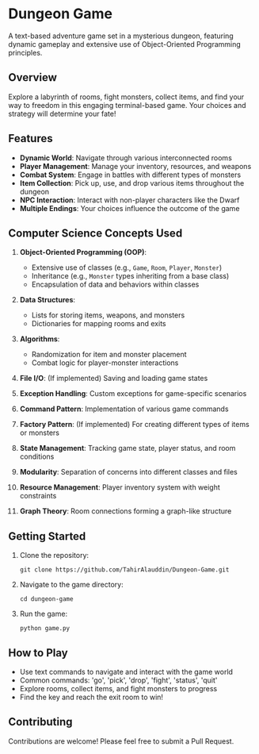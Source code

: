 # Dungeon Game

A text-based adventure game set in a mysterious dungeon, featuring dynamic gameplay and extensive use of Object-Oriented Programming principles.

## Overview

Explore a labyrinth of rooms, fight monsters, collect items, and find your way to freedom in this engaging terminal-based game. Your choices and strategy will determine your fate!

## Features

- **Dynamic World**: Navigate through various interconnected rooms
- **Player Management**: Manage your inventory, resources, and weapons
- **Combat System**: Engage in battles with different types of monsters
- **Item Collection**: Pick up, use, and drop various items throughout the dungeon
- **NPC Interaction**: Interact with non-player characters like the Dwarf
- **Multiple Endings**: Your choices influence the outcome of the game

## Computer Science Concepts Used

1. **Object-Oriented Programming (OOP)**:
   - Extensive use of classes (e.g., `Game`, `Room`, `Player`, `Monster`)
   - Inheritance (e.g., `Monster` types inheriting from a base class)
   - Encapsulation of data and behaviors within classes

2. **Data Structures**:
   - Lists for storing items, weapons, and monsters
   - Dictionaries for mapping rooms and exits

3. **Algorithms**:
   - Randomization for item and monster placement
   - Combat logic for player-monster interactions

4. **File I/O**: (If implemented) Saving and loading game states

5. **Exception Handling**: Custom exceptions for game-specific scenarios

6. **Command Pattern**: Implementation of various game commands

7. **Factory Pattern**: (If implemented) For creating different types of items or monsters

8. **State Management**: Tracking game state, player status, and room conditions

9. **Modularity**: Separation of concerns into different classes and files

10. **Resource Management**: Player inventory system with weight constraints

11. **Graph Theory**: Room connections forming a graph-like structure

## Getting Started

1. Clone the repository:
   ```
   git clone https://github.com/TahirAlauddin/Dungeon-Game.git
   ```
2. Navigate to the game directory:
   ```
   cd dungeon-game
   ```
3. Run the game:
   ```
   python game.py
   ```

## How to Play

- Use text commands to navigate and interact with the game world
- Common commands: 'go', 'pick', 'drop', 'fight', 'status', 'quit'
- Explore rooms, collect items, and fight monsters to progress
- Find the key and reach the exit room to win!

## Contributing

Contributions are welcome! Please feel free to submit a Pull Request.

